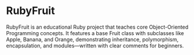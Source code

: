 # RubyFruit
RubyFruit is an educational Ruby project that teaches core Object-Oriented Programming concepts. It features a base Fruit class with subclasses like Apple, Banana, and Orange, demonstrating inheritance, polymorphism, encapsulation, and modules—written with clear comments for beginners.
